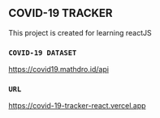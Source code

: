    
## COVID-19 TRACKER

This project is created for learning reactJS

### `COVID-19 DATASET`

https://covid19.mathdro.id/api

### `URL`

https://covid-19-tracker-react.vercel.app
